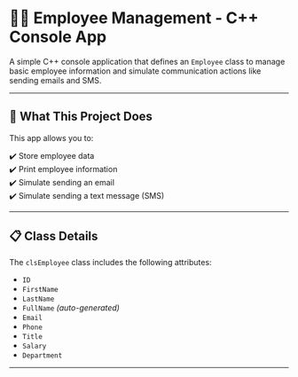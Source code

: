 # 🧑‍💼 Employee Management - C++ Console App

A simple C++ console application that defines an `Employee` class to manage basic employee information and simulate communication actions like sending emails and SMS.

---

## 🔧 What This Project Does

This app allows you to:

✔️ Store employee data  
✔️ Print employee information  
✔️ Simulate sending an email  
✔️ Simulate sending a text message (SMS)

---

## 📋 Class Details

The `clsEmployee` class includes the following attributes:

- `ID`
- `FirstName`
- `LastName`
- `FullName` *(auto-generated)*
- `Email`
- `Phone`
- `Title`
- `Salary`
- `Department`

---

